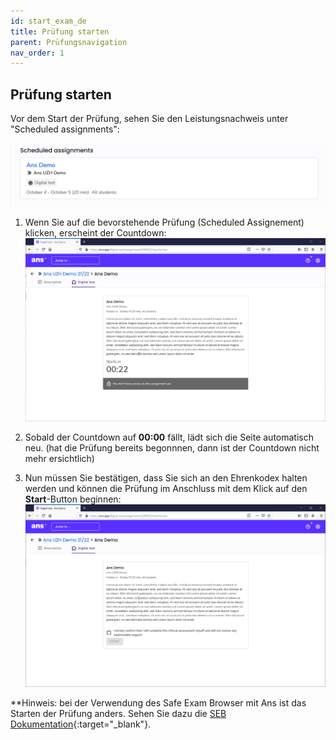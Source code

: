 ```yaml
---
id: start_exam_de
title: Prüfung starten
parent: Prüfungsnavigation
nav_order: 1
---
```


## Prüfung starten

Vor dem Start der Prüfung, sehen Sie den Leistungsnachweis unter "Scheduled assignments":

[![Prüfungstarten-ScheduledAssignement](assets/assignment-scheduled.png)](assets/assignment-scheduled.png)

1. Wenn Sie auf die bevorstehende Prüfung (Scheduled Assignement) klicken, erscheint der Countdown:
[![Prüfungstarten-Countdown](assets/assignment-countdown-2.png)](assets/assignment-countdown-2.png)

1. Sobald der Countdown auf **00:00** fällt, lädt sich die Seite automatisch neu. (hat die Prüfung bereits begonnnen, dann ist der Countdown nicht mehr ersichtlich)

1. Nun müssen Sie bestätigen, dass Sie sich an den Ehrenkodex halten werden und können die Prüfung im Anschluss mit dem Klick auf den **Start**-Button beginnen:
[![Prüfungstarten-Start](assets/assignment-code-of-honor.png)](assets/assignment-code-of-honor.png)

**Hinweis: bei der Verwendung des Safe Exam Browser mit Ans ist das Starten der Prüfung anders. Sehen Sie dazu die [SEB Dokumentation](https://uzh-oec.github.io/seb/exam_seb_ans_de.html){:target="_blank"}.


